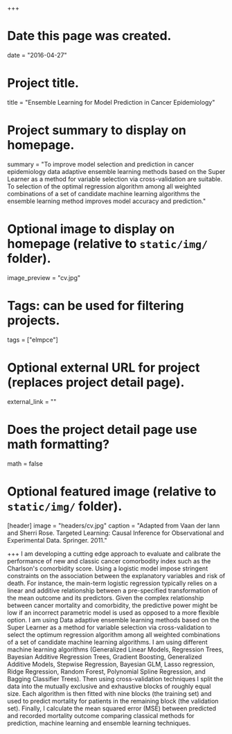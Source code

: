 +++
# Date this page was created.
date = "2016-04-27"

# Project title.
title = "Ensemble Learning for Model Prediction in Cancer Epidemiology"

# Project summary to display on homepage.
summary = "To improve model selection and prediction in cancer epidemiology data adaptive ensemble learning methods based on the Super Learner as a method for variable selection via cross-validation are suitable. To selection of the optimal regression algorithm among all weighted combinations of a set of candidate machine learning algorithms the ensemble learning method improves model accuracy and prediction."

# Optional image to display on homepage (relative to `static/img/` folder).
image_preview = "cv.jpg"

# Tags: can be used for filtering projects.
tags = ["elmpce"]

# Optional external URL for project (replaces project detail page).
external_link = ""

# Does the project detail page use math formatting?
math = false

# Optional featured image (relative to `static/img/` folder).
[header]
image = "headers/cv.jpg"
caption = "Adapted from Vaan der Iann and Sherri Rose. Targeted Learning: Causal Inference for Observational and Experimental Data. Springer. 2011."

+++
I am developing a cutting edge approach to evaluate and calibrate the performance of new and classic cancer comorbodity index such as the Charlson's comorbidity score. Using a logistic model impose stringent constraints on the association between the explanatory variables and risk of death. For instance, the main-term logistic regression typically relies on a linear and additive relationship between a pre-specified transformation of the mean outcome and its predictors. Given the complex relationship between cancer mortality and comorbidity, the predictive power might be low if an incorrect parametric model is used as opposed to a more flexible option. I am using Data adaptive ensemble learning methods based on the Super Learner as a method for variable selection via cross-validation to select the optimum regression algorithm among all weighted combinations of a set of candidate machine learning algorithms. I am using different machine learning algorithms (Generalized Linear Models, Regression Trees, Bayesian Additive Regression Trees, Gradient Boosting, Generalized Additive Models, Stepwise Regression, Bayesian GLM, Lasso regression, Ridge Regression, Random Forest, Polynomial Spline Regression, and Bagging Classifier Trees). Then using cross-validation techniques I split the data into the mutually exclusive and exhaustive blocks of roughly equal size. Each algorithm is then fitted with nine blocks (the training set) and used to predict mortality for patients in the remaining block (the validation set). Finally, I calculate the mean squared error (MSE) between predicted and recorded mortality outcome comparing classical methods for prediction, machine learning and ensemble learning techniques.
